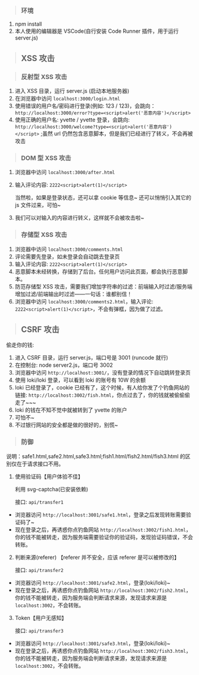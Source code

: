 > ### 环境

1. npm install
2. 本人使用的编辑器是 VSCode(自行安装 Code Runner 插件，用于运行 server.js)

> ## XSS 攻击

> ### 反射型 XSS 攻击

1. 进入 XSS 目录，运行 server.js (启动本地服务器)
2. 在浏览器中访问 `localhost:3000/login.html`
3. 使用错误的用户名/密码进行登录(例如: 123 / 123)，会跳向：`http://localhost:3000/error?type=<script>alert('恶意内容')</script>`
4. 使用正确的用户名: yvette / yvette 登录，会跳向: `http://localhost:3000/welcome?type=<script>alert('恶意内容')</script>` ;虽然 url 仍然包含恶意脚本，但是我们已经进行了转义，不会再被攻击

> ### DOM 型 XSS 攻击

1. 浏览器中访问 `localhost:3000/after.html`
2. 输入评论内容: `2222<script>alert(1)</script>`

   当然啦，如果是登录状态，还可以拿 cookie 等信息~
   还可以悄悄引入其它的 js 文件过来，可怕~

3. 我们可以对输入的内容进行转义，这样就不会被攻击啦~

> ### 存储型 XSS 攻击

1. 浏览器中访问 `localhost:3000/comments.html`
2. 评论需要先登录，如未登录会自动跳去登录页
3. 输入评论内容: `2222<script>alert(1)</script>`
4. 恶意脚本未经转换，存储到了后台。任何用户访问此页面，都会执行恶意脚本。
5. 防范存储型 XSS 攻击，需要我们增加字符串的过滤：前端输入时过滤/服务端增加过滤/前端输出时过滤——一句话：谁都别信！
6. 浏览器中访问 `localhost:3000/comments2.html`，输入评论: `2222<script>alert(1)</script>`，不会有弹框，因为做了过滤。

> ## CSRF 攻击

偷走你的钱:

1. 进入 CSRF 目录，运行 server.js，端口号是 3001 (runcode 就行)
2. 在控制台: node server2.js，端口号 3002
3. 浏览器中访问 `http://localhost:3001/`，没有登录的情况下自动跳转登录页
4. 使用 loki/loki 登录，可以看到 loki 的账号有 10W 的余额
5. loki 已经登录了，cookie 已经有了，这个时候，有人给你发了个钓鱼网站的链接: `http://localhost:3002/fish.html`，你点过去了，你的钱就被偷偷偷走了~~~
6. loki 的钱在不知不觉中就被转到了 yvette 的账户
7. 可怕不~
8. 不过银行网站的安全都是做的很好的，别慌~

> ### 防御

说明：safe1.html,safe2.html,safe3.html;fish1.html/fish2.html/fish3.html 的区别仅在于请求接口不用。

1. 使用验证码【用户体验不佳】

   利用 svg-captcha(已安装依赖)

   接口: `api/transfer1`

- 浏览器访问 `http://localhost:3001/safe1.html`，登录之后发现转账需要验证码了~
- 现在登录之后，再诱惑你点钓鱼网站 `http://localhost:3002/fish1.html`，你的钱不能被转走，因为服务端需要验证你的验证码，发现验证码错误，不会转账。

2. 判断来源(referer) 【referer 并不安全，应该 referer 是可以被修改的】

   接口: `api/transfer2`

- 浏览器访问 `http://localhost:3001/safe2.html`，登录(loki/loki)~
- 现在登录之后，再诱惑你点钓鱼网站 `http://localhost:3002/fish2.html`，你的钱不能被转走，因为服务端会判断请求来源，发现请求来源是 `localhost:3002`，不会转账。

3. Token【用户无感知】

   接口: `api/transfer3`

- 浏览器访问 `http://localhost:3001/safe3.html`，登录(loki/loki)~
- 现在登录之后，再诱惑你点钓鱼网站 `http://localhost:3002/fish3.html`，你的钱不能被转走，因为服务端会判断请求来源，发现请求来源是 `localhost:3002`，不会转账。
